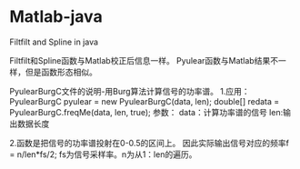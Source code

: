 # Matlab-java
Filtfilt and Spline in java

Filtfilt和Spline函数与Matlab校正后信息一样。
Pyulear函数与Matlab结果不一样，但是函数形态相似。

PyulearBurgC文件的说明-用Burg算法计算信号的功率谱。
1.应用：
PyulearBurgC pyulear = new PyulearBurgC(data, len);
double[] redata = PyulearBurgC.freqMe(data, len, true);
参数：
data：计算功率谱的信号
len:输出数据长度

2.函数是把信号的功率谱投射在0-0.5的区间上。
因此实际输出信号对应的频率f = n/len*fs/2;
fs为信号采样率。n为从1：len的遍历。
